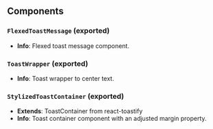 ## Components

### `FlexedToastMessage` (exported)
- **Info**: Flexed toast message component.

### `ToastWrapper` (exported)
- **Info**: Toast wrapper to center text.

### `StylizedToastContainer` (exported)
- **Extends**: ToastContainer from react-toastify
- **Info**: Toast container component with an adjusted margin property.